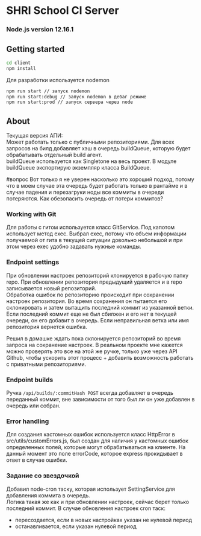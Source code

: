 # SHRI School CI Server

### Node.js version 12.16.1

## Getting started

```bash
cd client
npm install
```

Для разработки используется nodemon

```bash
npm run start // запуск nodemon
npm run start:debug // запуск nodemon в дебаг режиме
npm run start:prod // запуск сервера через node
```

## About

Текущая версия АПИ:  
Может работать только с публичными репозиториями.
Для всех запросов на билд добавляет хэш в очередь buildQueue,
которую будет обрабатывать отдельный build агент.  
buildQueue используется как Singletone на весь проект.
В модуле buildQueue экспортирую экземпляр класса BuildQueue.

#вопрос
Вот только я не уверен насколько это хороший подход,
потому что в моем случае эта очередь будет работать только в рантайме
и в случае падения и перезагруки ноды все коммиты в очереди потеряются.
Как обезопасить очередь от потери коммитов?

### Working with Git

Для работы с гитом используется класс GitService. Под капотом использует метод exec.
Выбрал exec, потому что объем информации получаемой от гита в текущей ситуации довольно
небольшой и при этом через exec удобно задавать нужные команды.

### Endpoint settings

При обновлении настроек репозиторий клонируется в рабочую папку repo.
При обновлении репозитория предыдущий удаляется и в repo записывается новый репозиторий.  
Обработка ошибок по репозиторию происходит при сохранении настроек репозитория.
Во время сохранения он пытается его склонировать и затем вытащить последний коммит из указанной ветки.
Если последний коммит еще не был сбилжен и его нет в текущей очереди, он его добавит в очередь.
Если неправильная ветка или имя репозитория вернется ошибка.

Решил в домашке ждать пока склонируется репозиторий во время запроса на сохранение настроек.
В реальном проекте мне кажется можно проверять это все на этой же ручке,
только уже через API Github, чтобы ускорить этот процесс + добавить
возможность работать с приватными репозиториями.

### Endpoint builds

Ручка `/api/builds/:commitHash POST` всегда добавляет в очередь переданный коммит,
вне зависимости от того был ли он уже добавлен в очередь или собран.

### Error handling

Для создания кастомных ошибок используется класс HttpError в src/utils/customErrors.js,
был создан для наличия у кастомных ошибок определенных полей, которые могут обрабатываться на клиенте. На данный момент это поле errorCode, которое express прокидывает в ответ в случае ошибки.

### Задание со звездочкой

Добавил node-cron таску, которая использует SettingService для добавления коммита в очередь.  
Логика такая же как и при обновлении настроек, сейчас берет только последний коммит.
В случае обновления настроек cron таск:

- пересоздается, если в новых настройках указан не нулевой период
- останавливается, если указан нулевой период
